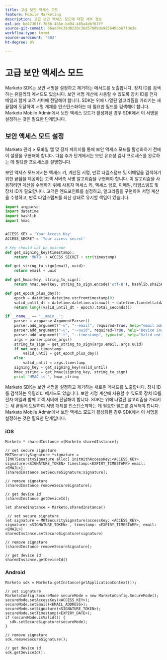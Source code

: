 ```yaml
---
title: 고급 보안 액세스 모드
feature: Mobile Marketing
description: 고급 보안 액세스 모드에 대한 세부 정보
exl-id: bd4730ff-708b-465e-b494-485a4dbf67ff
source-git-commit: 66add4c38d0230c36d57009de985649bb67fde3e
workflow-type: tm+mt
source-wordcount: '303'
ht-degree: 0%

---
```


# 고급 보안 액세스 모드

Marketo SDK는 보안 서명을 설정하고 제거하는 메서드를 노출합니다. 장치 ID를 검색하는 유틸리티 메서드도 있습니다. 보안 서명 계산에 사용할 수 있도록 장치 ID를 전자 메일과 함께 고객 서버에 전달해야 합니다. SDK는 위에 나열된 알고리즘을 가리키는 새 끝점에 도달하여 서명 개체를 인스턴스화하는 데 필요한 필드를 검색해야 합니다. Marketo Mobile Admin에서 보안 액세스 모드가 활성화된 경우 SDK에서 이 서명을 설정하는 것은 필요한 단계입니다.

## 보안 액세스 모드 설정

Marketo 관리 > 모바일 앱 및 장치 페이지를 통해 보안 액세스 모드를 활성화하기 전에 이 설정을 구현해야 합니다. 다음 추가 단계에서는 보안 유효성 검사 프로세스를 완료하는 데 필요한 프로세스를 설명합니다.

보안 액세스 모드에서는 액세스 키, 계산된 서명, 만료 타임스탬프 및 이메일을 검색하기 위한 끝점을 제공하는 고객 서버측 서명 알고리즘을 구현해야 합니다. 이 알고리즘을 사용하려면 계산을 수행하기 위해 사용자 액세스 키, 액세스 암호, 이메일, 타임스탬프 및 장치 ID가 필요합니다. 고객은 엔드포인트를 설정하고, 알고리즘을 구현하여 서명 계산을 수행하고, 만료 타임스탬프를 최신 상태로 유지할 책임이 있습니다.

```python
import argparse
import datetime
import hashlib
import hmac


ACCESS_KEY = 'Your Access Key'
ACCESS_SECRET = 'Your access secret'

# Key should not be unicode
def get_signing_key(timestamp):
    return 'MKTO' + ACCESS_SECRET + str(timestamp)

def get_string_to_sign(email, uuid):
    return email + uuid

def get_hmac(key, string_to_sign):
    return hmac.new(key, string_to_sign.encode('utf-8'), hashlib.sha256).hexdigest()

def get_epoch_plus_day():
    epoch = datetime.datetime.utcfromtimestamp(0)
    valid_until_dt = datetime.datetime.utcnow() + datetime.timedelta(days=1)
    return long((valid_until_dt - epoch).total_seconds())

if __name__ == '__main__':
    parser = argparse.ArgumentParser()
    parser.add_argument("-e", "--email", required=True, help="email address")
    parser.add_argument("-u", "--uuid", required=True, help="Device install id")
    parser.add_argument("-t", "--timestamp", type=int, help="Valid until timestamp")
    args = parser.parse_args()
    string_to_sign = get_string_to_sign(args.email, args.uuid)
    if not args.timestamp:
        valid_until = get_epoch_plus_day()
    else:
        valid_until = args.timestamp
    signing_key = get_signing_key(valid_until)
    hmac_string = get_hmac(signing_key, string_to_sign)
    print 'HMAC is ', hmac_string
```

Marketo SDK는 보안 서명을 설정하고 제거하는 새로운 메서드를 노출합니다. 장치 ID를 검색하는 유틸리티 메서드도 있습니다. 보안 서명 계산에 사용할 수 있도록 장치 ID를 전자 메일과 함께 고객 서버에 전달해야 합니다. SDK는 위에 나열된 알고리즘을 가리키는 새 끝점에 도달하여 서명 개체를 인스턴스화하는 데 필요한 필드를 검색해야 합니다. Marketo Mobile Admin에서 보안 액세스 모드가 활성화된 경우 SDK에서 이 서명을 설정하는 것은 필요한 단계입니다.

### iOS

```
Marketo * sharedInstance =[Marketo sharedInstance];

// set secure signature
MKTSecuritySignature *signature =
[[MKTSecuritySignature alloc] initWithAccessKey:<ACCESS_KEY> signature:<SIGNATURE_TOKEN> timestamp:<EXPIRY_TIMESTAMP> email:<EMAIL>];
[sharedInstance setSecureSignature:signature];

// remove signature
[sharedInstance removeSecureSignature];

// get device id
[sharedInstance getDeviceId];
```

```
let sharedInstance = Marketo.sharedInstance()

 // set secure signature
let signature = MKTSecuritySignature(accessKey: <ACCESS_KEY>, signature: <SIGNATURE_TOKEN> , timestamp: <EXPIRY_TIMESTAMP>, email: <EMAIL>)
sharedInstance.setSecureSignature(signature)

// remove signature
[sharedInstance removeSecureSignature];

// get device id
sharedInstance.getDeviceId()
```

### Android

```
Marketo sdk = Marketo.getInstance(getApplicationContext());

// set signature
MarketoConfig.SecureMode secureMode = new MarketoConfig.SecureMode();
secureMode.setAccessKey(<ACCESS_KEY>);
secureMode.setEmail(<EMAIL_ADDRESS>);
secureMode.setSignature(<SIGNATURE_TOKEN>);
secureMode.setTimestamp(<EXPIRY_DATE>);
if (secureMode.isValid()) {
  sdk.setSecureSignature(secureMode);
}

// remove signature
sdk.removeSecureSignature();

// get device id
sdk.getDeviceId();
```
